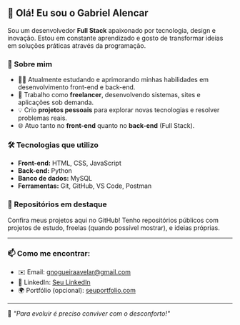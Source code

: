## 👋 Olá! Eu sou o Gabriel Alencar

Sou um desenvolvedor **Full Stack** apaixonado por tecnologia, design e inovação. Estou em constante aprendizado e gosto de transformar ideias em soluções práticas através da programação.

### 🚀 Sobre mim

- 👨‍💻 Atualmente estudando e aprimorando minhas habilidades em desenvolvimento front-end e back-end.
- 🔧 Trabalho como **freelancer**, desenvolvendo sistemas, sites e aplicações sob demanda.
- 💡 Crio **projetos pessoais** para explorar novas tecnologias e resolver problemas reais.
- 🌐 Atuo tanto no **front-end** quanto no **back-end** (Full Stack).

### 🛠️ Tecnologias que utilizo

- **Front-end:** HTML, CSS, JavaScript
- **Back-end:** Python
- **Banco de dados:** MySQL
- **Ferramentas:** Git, GitHub, VS Code, Postman


### 📁 Repositórios em destaque

Confira meus projetos aqui no GitHub! Tenho repositórios públicos com projetos de estudo, freelas (quando possível mostrar), e ideias próprias.

---

### 📫 Como me encontrar:

- ✉️ Email: gnogueiraavelar@gmail.com
- 💼 LinkedIn: [Seu LinkedIn](https://www.linkedin.com/in/seuperfil/)
- 🌍 Portfólio (opcional): [seuportfolio.com](https://seuportfolio.com)

---

🧠 *"Para evoluir é preciso conviver com o desconforto!"*  

